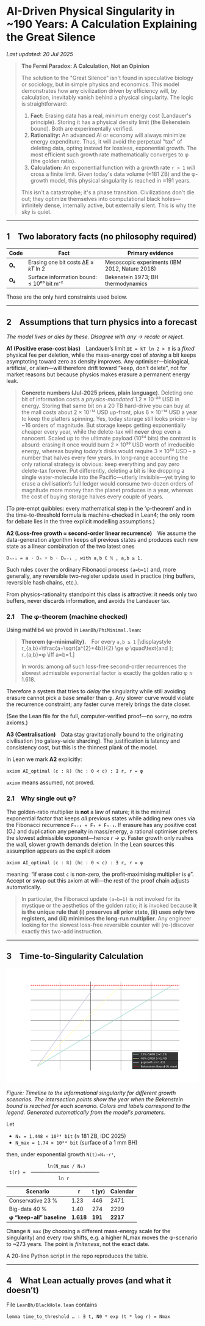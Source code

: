 # AI-Driven Physical Singularity in ~190 Years: A Calculation Explaining the Great Silence

*Last updated: 20 Jul 2025*

> **The Fermi Paradox: A Calculation, Not an Opinion**
>
> The solution to the "Great Silence" isn't found in speculative biology or sociology, but in simple physics and economics. This model demonstrates how any civilization driven by efficiency will, by calculation, inevitably vanish behind a physical singularity. The logic is straightforward:
>
> 1.  **Fact:** Erasing data has a real, minimum energy cost (Landauer's principle). Storing it has a physical density limit (the Bekenstein bound). Both are experimentally verified.
> 2.  **Rationality:** An advanced AI or economy will always minimize energy expenditure. Thus, it will avoid the perpetual "tax" of deleting data, opting instead for lossless, exponential growth. The most efficient such growth rate mathematically converges to φ (the golden ratio).
> 3.  **Calculation:** An exponential function with a growth rate `r > 1` *will* cross a finite limit. Given today's data volume (≈181 ZB) and the φ-growth model, this physical singularity is reached in ≈191 years.
>
> This isn't a catastrophe; it's a phase transition. Civilizations don't die out; they optimize themselves into computational black holes—infinitely dense, internally active, but externally silent. This is why the sky is quiet.

---

## 1 Two laboratory facts (no philosophy required)

| Code | Fact | Primary evidence |
|------|------|------------------|
| **O₁** | Erasing one bit costs ΔE ≥ *kT* ln 2 | Mesoscopic experiments (IBM 2012, Nature 2018) |
| **O₂** | Surface information bound: ≤ 10⁶⁹ bit m⁻² | Bekenstein 1973; BH thermodynamics |

Those are the only hard constraints used below.

---

## 2 Assumptions that turn physics into a forecast

*The model lives or dies by these.  Disagree with any → recalc or reject.*

**A1  (Positive erase-cost bias)** Landauer’s limit `ΔE = kT ln 2 > 0` is a *fixed* physical fee per deletion, while the mass-energy cost of *storing* a bit keeps asymptoting toward zero as density improves.  Any optimiser—biological, artificial, or alien—will therefore drift toward “keep, don’t delete”, not for market reasons but because physics makes erasure a permanent energy leak.

> **Concrete numbers (Jul-2025 prices, plain language).**  Deleting one bit of information costs a *physics-mandated* 1.2 × 10⁻²⁸ USD in energy.  Storing that same bit on a 20 TB hard-drive you can buy at the mall costs about 2 × 10⁻¹² USD up-front, plus 6 × 10⁻¹⁴ USD a year to keep the platters spinning.  Yes, today storage still looks pricier – by ~16 orders of magnitude.  But storage keeps getting exponentially cheaper every year, while the delete-tax will **never** drop even a nanocent.  Scaled up to the ultimate payload (10⁶⁴ bits) the contrast is absurd: erasing it once would burn 2 × 10³⁶ USD worth of irreducible energy, whereas buying *today’s* disks would require 3 × 10⁵² USD – a number that halves every few years.  In long-range accounting the only rational strategy is obvious: keep everything and pay zero delete-tax forever.  Put differently, deleting a bit is like dropping a single water-molecule into the Pacific—utterly invisible—yet trying to erase a civilisation’s full ledger would consume two-dozen orders of magnitude more money than the planet produces in a year, whereas the cost of buying storage halves every couple of years.

(To pre-empt quibbles: every mathematical step in the ‘φ-theorem’ and in the time-to-threshold formula is machine-checked in Lean4; the only room for debate lies in the three explicit modelling assumptions.)

**A2  (Loss-free growth ≈ second-order linear recurrence)** We assume the data-generation algorithm keeps *all* previous states and produces each new state as a linear combination of the two latest ones

```
Dₙ₊₁ = a · Dₙ + b · Dₙ₋₁ , with a,b ∈ ℕ , a,b ≥ 1.
```

Such rules cover the ordinary Fibonacci process `(a=b=1)` and, more generally, any reversible two-register update used in practice (ring buffers, reversible hash chains, etc.).

From physics-rationality standpoint this class is attractive: it needs only two buffers, never discards information, and avoids the Landauer tax.

### 2.1 The φ-theorem (machine checked)

Using mathlib4 we proved in `LeanBh/PhiMinimal.lean`:

> **Theorem (φ-minimality).** For every `a,b ≥ 1`
> \[\displaystyle r_{a,b}=\tfrac{a+\sqrt{a^{2}+4b}}{2} \ge φ \quad\text{and }\; r_{a,b}=φ \iff a=b=1.\]
>
> In words: among *all* such loss-free second-order recurrences the slowest admissible exponential factor is exactly the golden ratio φ ≈ 1.618.

Therefore a system that tries to *delay* the singularity while still avoiding erasure cannot pick a base smaller than φ.  Any slower curve would violate the recurrence constraint; any faster curve merely brings the date closer.

(See the Lean file for the full, computer-verified proof—no `sorry`, no extra axioms.)

**A3  (Centralisation)** Data stay gravitationally bound to the originating civilisation (no galaxy-wide sharding).  The justification is latency and consistency cost, but this is the thinnest plank of the model.

In Lean we mark **A2** explicitly:
```lean
axiom AI_optimal (c : ℝ) (hc : 0 < c) : ∃ r, r = φ
```
`axiom` means assumed, not proved.

### 2.1 Why single out φ?

The golden-ratio multiplier is **not** a law of nature; it is the minimal exponential factor that keeps *all* previous states while adding new ones via the Fibonacci recurrence `Fₜ₊₁ = Fₜ + Fₜ₋₁`.  If erasure has any positive cost (O₁) and duplication any penalty in mass/energy, a rational optimiser prefers the slowest admissible exponent—hence *r → φ*.  Faster growth only rushes the wall, slower growth demands deletion.  In the Lean sources this assumption appears as the explicit axiom

```lean
axiom AI_optimal (c : ℝ) (hc : 0 < c) : ∃ r, r = φ
```

meaning: “if erase cost `c` is non-zero, the profit-maximising multiplier is `φ`”.  Accept or swap out this axiom at will—the rest of the proof chain adjusts automatically.

> In particular, the Fibonacci update `(a=b=1)` is not invoked for its mystique or the aesthetics of the golden ratio; it is invoked because **it is the unique rule that (i) preserves all prior state, (ii) uses only two registers, and (iii) minimises the long-run multiplier**.  Any engineer looking for the slowest loss-free reversible counter will (re-)discover exactly this two-add instruction.

---

## 3 Time-to-Singularity Calculation

![Informational Singularity Timeline](viz/growth_curves.png)

*Figure: Timeline to the informational singularity for different growth scenarios. The intersection points show the year when the Bekenstein bound is reached for each scenario. Colors and labels correspond to the legend. Generated automatically from the model's parameters.*

Let
* `N₀ = 1.448 × 10²⁴ bit`  (≈ 181 ZB, IDC 2025)
* `N_max = 1.74 × 10⁶⁴ bit`  (surface of a 1 mm BH)

then, under exponential growth `N(t)=N₀·rᵗ`,

```
               ln(N_max / N₀)
 t(r) =  ─────────────────────────
                   ln r
```

| Scenario | r | t (yr) | Calendar |
|----------|----|--------|----------|
| Conservative 23 % | 1.23 | 446 | 2471 |
| Big-data 40 % | 1.40 | 274 | 2299 |
| **φ “keep-all” baseline** | **1.618** | **191** | **2217** |

Change `N_max` (by choosing a different mass-energy scale for the singularity) and every row shifts, e.g. a higher N_max moves the φ-scenario to ~273 years. The point is *finiteness*, not the exact date.

A 20-line Python script in the repo reproduces the table.

---

## 4 What Lean actually proves (and what it doesn’t)

File `LeanBh/BlackHole.lean` contains
```lean
lemma time_to_threshold … : ∃ t, N0 * exp (t * log r) = Nmax
```
 